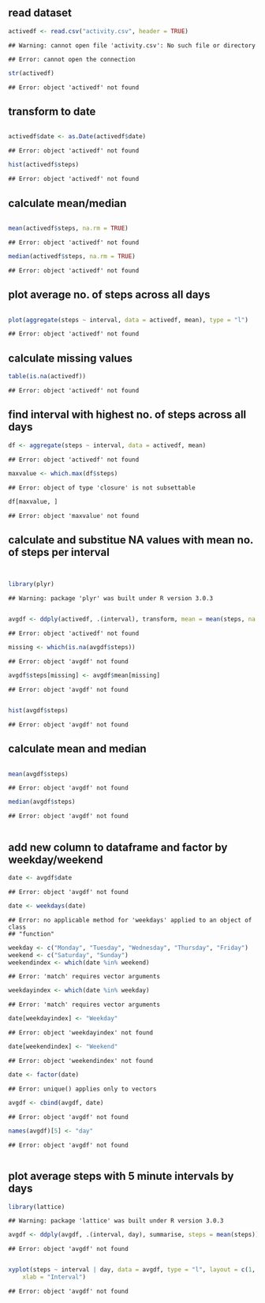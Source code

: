 ## read dataset


```r
activedf <- read.csv("activity.csv", header = TRUE)
```

```
## Warning: cannot open file 'activity.csv': No such file or directory
```

```
## Error: cannot open the connection
```

```r
str(activedf)
```

```
## Error: object 'activedf' not found
```


## transform to date


```r

activedf$date <- as.Date(activedf$date)
```

```
## Error: object 'activedf' not found
```



```r
hist(activedf$steps)
```

```
## Error: object 'activedf' not found
```



## calculate mean/median


```r

mean(activedf$steps, na.rm = TRUE)
```

```
## Error: object 'activedf' not found
```

```r
median(activedf$steps, na.rm = TRUE)
```

```
## Error: object 'activedf' not found
```





## plot average no. of steps across all days


```r

plot(aggregate(steps ~ interval, data = activedf, mean), type = "l")
```

```
## Error: object 'activedf' not found
```



## calculate missing values


```r
table(is.na(activedf))
```

```
## Error: object 'activedf' not found
```



## find interval with highest no. of steps across all days



```r
df <- aggregate(steps ~ interval, data = activedf, mean)
```

```
## Error: object 'activedf' not found
```

```r
maxvalue <- which.max(df$steps)
```

```
## Error: object of type 'closure' is not subsettable
```

```r
df[maxvalue, ]
```

```
## Error: object 'maxvalue' not found
```


## calculate and substitue NA values with mean no. of steps per interval



```r


library(plyr)
```

```
## Warning: package 'plyr' was built under R version 3.0.3
```

```r

avgdf <- ddply(activedf, .(interval), transform, mean = mean(steps, na.rm = TRUE))
```

```
## Error: object 'activedf' not found
```

```r
missing <- which(is.na(avgdf$steps))
```

```
## Error: object 'avgdf' not found
```

```r
avgdf$steps[missing] <- avgdf$mean[missing]
```

```
## Error: object 'avgdf' not found
```

```r

```





```r
hist(avgdf$steps)
```

```
## Error: object 'avgdf' not found
```


## calculate mean and median



```r

mean(avgdf$steps)
```

```
## Error: object 'avgdf' not found
```

```r
median(avgdf$steps)
```

```
## Error: object 'avgdf' not found
```

```r

```





## add new column to dataframe and factor by weekday/weekend


```r
date <- avgdf$date
```

```
## Error: object 'avgdf' not found
```

```r
date <- weekdays(date)
```

```
## Error: no applicable method for 'weekdays' applied to an object of class
## "function"
```

```r
weekday <- c("Monday", "Tuesday", "Wednesday", "Thursday", "Friday")
weekend <- c("Saturday", "Sunday")
weekendindex <- which(date %in% weekend)
```

```
## Error: 'match' requires vector arguments
```

```r
weekdayindex <- which(date %in% weekday)
```

```
## Error: 'match' requires vector arguments
```

```r
date[weekdayindex] <- "Weekday"
```

```
## Error: object 'weekdayindex' not found
```

```r
date[weekendindex] <- "Weekend"
```

```
## Error: object 'weekendindex' not found
```

```r
date <- factor(date)
```

```
## Error: unique() applies only to vectors
```

```r
avgdf <- cbind(avgdf, date)
```

```
## Error: object 'avgdf' not found
```

```r
names(avgdf)[5] <- "day"
```

```
## Error: object 'avgdf' not found
```

```r

```


## plot average steps with 5 minute intervals by days 


```r
library(lattice)
```

```
## Warning: package 'lattice' was built under R version 3.0.3
```

```r
avgdf <- ddply(avgdf, .(interval, day), summarise, steps = mean(steps))
```

```
## Error: object 'avgdf' not found
```




```r

xyplot(steps ~ interval | day, data = avgdf, type = "l", layout = c(1, 2), ylab = "Nuber of Steps", 
    xlab = "Interval")
```

```
## Error: object 'avgdf' not found
```

```r

```



